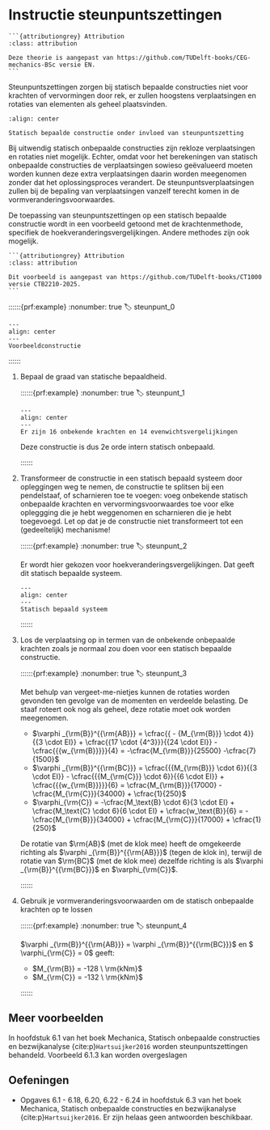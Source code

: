 # Instructie steunpuntszettingen

````{margin}
```{attributiongrey} Attribution
:class: attribution

Deze theorie is aangepast van https://github.com/TUDelft-books/CEG-mechanics-BSc versie EN.
```
````

Steunpuntszettingen zorgen bij statisch bepaalde constructies niet voor krachten of vervormingen door rek, er zullen hoogstens verplaatsingen en rotaties van elementen als geheel plaatsvinden.

```{figure} ./theorie_data/SB.svg
:align: center

Statisch bepaalde constructie onder invloed van steunpuntszetting
```

Bij uitwendig statisch onbepaalde constructies zijn rekloze verplaatsingen en rotaties niet mogelijk. Echter, omdat voor het berekeningen van statisch onbepaalde constructies de verplaatsingen sowieso geëvalueerd moeten worden kunnen deze extra verplaatsingen daarin worden meegenomen zonder dat het oplossingsproces verandert. De steunpuntsverplaatsingen zullen bij de bepaling van verplaatsingen vanzelf terecht komen in de vormveranderingsvoorwaardes.

De toepassing van steunpuntszettingen op een statisch bepaalde constructie wordt in een voorbeeld getoond met de krachtenmethode, specifiek de hoekveranderingsvergelijkingen. Andere methodes zijn ook mogelijk.

````{margin}
```{attributiongrey} Attribution
:class: attribution

Dit voorbeeld is aangepast van https://github.com/TUDelft-books/CT1000 versie CTB2210-2025.
```
```` 

::::::{prf:example}
:nonumber: true
:label: steunpunt_0

```{figure} ./theorie_data/constructie.svg
---
align: center
---
Voorbeeldconstructie
```

::::::

1. Bepaal de graad van statische bepaaldheid.

    ::::::{prf:example}
    :nonumber: true
    :label: steunpunt_1

    ```{figure} ./theorie_data/statisch_onbepaaldheid.svg
    ---
    align: center
    ---
    Er zijn 16 onbekende krachten en 14 evenwichtsvergelijkingen
    ```

    Deze constructie is dus 2e orde intern statisch onbepaald.

    ::::::

2. Transformeer de constructie in een statisch bepaald systeem door opleggingen weg te nemen, de constructie te splitsen bij een pendelstaaf, of scharnieren toe te voegen: voeg onbekende statisch onbepaalde krachten en vervormingsvoorwaardes toe voor elke opleggging die je hebt weggenomen en scharnieren die je hebt toegevoegd. Let op dat je de constructie niet transformeert tot een (gedeeltelijk) mechanisme!

    ::::::{prf:example}
    :nonumber: true
    :label: steunpunt_2

    Er wordt hier gekozen voor hoekveranderingsvergelijkingen. Dat geeft dit statisch bepaalde systeem.

    ```{figure} ./theorie_data/SB-systeem.svg
    ---
    align: center
    ---
    Statisch bepaald systeem
    ```

    ::::::

3. Los de verplaatsing op in termen van de onbekende onbepaalde krachten zoals je normaal zou doen voor een statisch bepaalde constructie.

    ::::::{prf:example}
    :nonumber: true
    :label: steunpunt_3

    Met behulp van vergeet-me-nietjes kunnen de rotaties worden gevonden ten gevolge van de momenten en verdeelde belasting. De staaf roteert ook nog als geheel, deze rotatie moet ook worden meegenomen.

    - $\varphi _{\rm{B}}^{{\rm{AB}}}  = \cfrac{{ - {M_{\rm{B}}} \cdot 4}}{{3 \cdot EI}} + \cfrac{{17 \cdot {4^3}}}{{24 \cdot EI}} - \cfrac{{{w_{\rm{B}}}}}{4}  = -\cfrac{M_{\rm{B}}}{25500} -\cfrac{7}{1500}$
    - $\varphi _{\rm{B}}^{{\rm{BC}}}  = \cfrac{{{M_{\rm{B}}} \cdot 6}}{{3 \cdot EI}} - \cfrac{{{M_{\rm{C}}} \cdot 6}}{{6 \cdot EI}} + \cfrac{{{w_{\rm{B}}}}}{6} = \cfrac{M_{\rm{B}}}{17000} - \cfrac{M_{\rm{C}}}{34000} + \cfrac{1}{250}$
    - $\varphi_{\rm{C}} = -\cfrac{M_\text{B} \cdot 6}{3 \cdot EI} + \cfrac{M_\text{C} \cdot 6}{6 \cdot EI} + \cfrac{w_\text{B}}{6} = -\cfrac{M_{\rm{B}}}{34000} + \cfrac{M_{\rm{C}}}{17000} + \cfrac{1}{250}$

    De rotatie van $\rm{AB}$ (met de klok mee) heeft de omgekeerde richting als $\varphi _{\rm{B}}^{{\rm{AB}}}$ (tegen de klok in), terwijl de rotatie van $\rm{BC}$ (met de klok mee) dezelfde richting is als $\varphi _{\rm{B}}^{{\rm{BC}}}$ en $\varphi_{\rm{C}}$.

    ::::::

4. Gebruik je vormveranderingsvoorwaarden om de statisch onbepaalde krachten op te lossen

    ::::::{prf:example}
    :nonumber: true
    :label: steunpunt_4

    $\varphi _{\rm{B}}^{{\rm{AB}}} = \varphi _{\rm{B}}^{{\rm{BC}}}$ en $ \varphi_{\rm{C}} = 0$ geeft:

    - $M_{\rm{B}} = -128 \ \rm{kNm}$
    - $M_{\rm{C}} = -132 \ \rm{kNm}$

    ::::::

## Meer voorbeelden

In hoofdstuk 6.1 van het boek Mechanica, Statisch onbepaalde constructies en bezwijkanalyse {cite:p}`Hartsuijker2016` worden steunpuntszettingen behandeld. Voorbeeld 6.1.3 kan worden overgeslagen

## Oefeningen
- Opgaves 6.1 - 6.18, 6.20, 6.22 - 6.24 in hoofdstuk 6.3 van het boek Mechanica, Statisch onbepaalde constructies en bezwijkanalyse {cite:p}`Hartsuijker2016`. Er zijn helaas geen antwoorden beschikbaar.